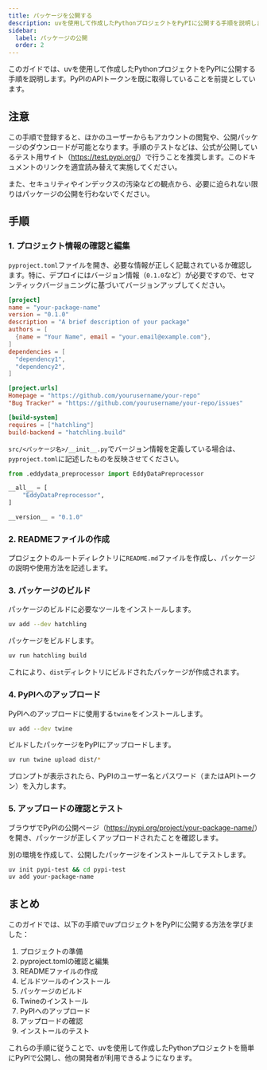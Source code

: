 ```yaml
---
title: パッケージを公開する
description: uvを使用して作成したPythonプロジェクトをPyPIに公開する手順を説明します。
sidebar:
  label: パッケージの公開
  order: 2
---
```


このガイドでは、uvを使用して作成したPythonプロジェクトをPyPIに公開する手順を説明します。PyPIのAPIトークンを既に取得していることを前提としています。

## 注意

この手順で登録すると、ほかのユーザーからもアカウントの閲覧や、公開パッケージのダウンロードが可能となります。手順のテストなどは、公式が公開しているテスト用サイト（<https://test.pypi.org/>）で行うことを推奨します。このドキュメントのリンクを適宜読み替えて実施してください。

また、セキュリティやインデックスの汚染などの観点から、必要に迫られない限りはパッケージの公開を行わないでください。

## 手順

### 1. プロジェクト情報の確認と編集

`pyproject.toml`ファイルを開き、必要な情報が正しく記載されているか確認します。特に、デプロイにはバージョン情報（`0.1.0`など）が必要ですので、セマンティックバージョニングに基づいてバージョンアップしてください。

```toml
[project]
name = "your-package-name"
version = "0.1.0"
description = "A brief description of your package"
authors = [
  {name = "Your Name", email = "your.email@example.com"},
]
dependencies = [
  "dependency1",
  "dependency2",
]

[project.urls]
Homepage = "https://github.com/yourusername/your-repo"
"Bug Tracker" = "https://github.com/yourusername/your-repo/issues"

[build-system]
requires = ["hatchling"]
build-backend = "hatchling.build"
```

`src/<パッケージ名>/__init__.py`でバージョン情報を定義している場合は、`pyproject.toml`に記述したものを反映させてください。

```py
from .eddydata_preprocessor import EddyDataPreprocessor

__all__ = [
    "EddyDataPreprocessor",
]

__version__ = "0.1.0"
```

### 2. READMEファイルの作成

プロジェクトのルートディレクトリに`README.md`ファイルを作成し、パッケージの説明や使用方法を記述します。

### 3. パッケージのビルド

パッケージのビルドに必要なツールをインストールします。

```bash
uv add --dev hatchling
```

パッケージをビルドします。

```bash
uv run hatchling build
```

これにより、`dist`ディレクトリにビルドされたパッケージが作成されます。

### 4. PyPIへのアップロード

PyPIへのアップロードに使用する`twine`をインストールします。

```bash
uv add --dev twine
```

ビルドしたパッケージをPyPIにアップロードします。

```bash
uv run twine upload dist/*
```

プロンプトが表示されたら、PyPIのユーザー名とパスワード（またはAPIトークン）を入力します。

### 5. アップロードの確認とテスト

ブラウザでPyPIの公開ページ（<https://pypi.org/project/your-package-name/>）を開き、パッケージが正しくアップロードされたことを確認します。

別の環境を作成して、公開したパッケージをインストールしてテストします。

```bash
uv init pypi-test && cd pypi-test
uv add your-package-name
```

## まとめ

このガイドでは、以下の手順でuvプロジェクトをPyPIに公開する方法を学びました：

1. プロジェクトの準備
2. pyproject.tomlの確認と編集
3. READMEファイルの作成
4. ビルドツールのインストール
5. パッケージのビルド
6. Twineのインストール
7. PyPIへのアップロード
8. アップロードの確認
9. インストールのテスト

これらの手順に従うことで、uvを使用して作成したPythonプロジェクトを簡単にPyPIで公開し、他の開発者が利用できるようになります。

